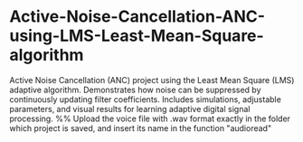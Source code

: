 # Active-Noise-Cancellation-ANC-using-LMS-Least-Mean-Square-algorithm
Active Noise Cancellation (ANC) project using the Least Mean Square (LMS) adaptive algorithm. Demonstrates how noise can be suppressed by continuously updating filter coefficients. Includes simulations, adjustable parameters, and visual results for learning adaptive digital signal processing.
%% Upload the voice file with .wav format exactly in the folder which project is saved, and insert its name in the function "audioread"
